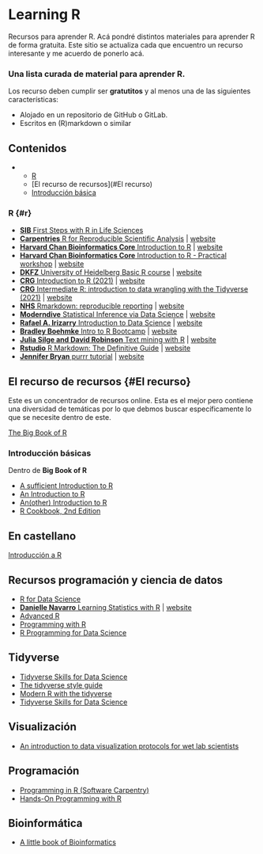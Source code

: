 # Learning R

Recursos para aprender R. Acá pondré distintos materiales para aprender R de forma gratuita. Este sitio se actualiza cada que encuentro un recurso interesante y me acuerdo de ponerlo acá.

### Una lista curada de material para aprender R.

Los recurso deben cumplir ser **gratutitos** y al menos una  de las siguientes características:

-   Alojado en un repositorio de GitHub o GitLab.
-   Escritos en (R)markdown o similar

<!-- START doctoc generated TOC please keep comment here to allow auto update -->

<!-- DON'T EDIT THIS SECTION, INSTEAD RE-RUN doctoc TO UPDATE -->

## Contenidos

-   
    -   [R](#r)
    -   [El recurso de recursos](#El recurso)
    -   [Introducción básica](#Básicas)
<!-- END doctoc generated TOC please keep comment here to allow auto update -->

### R {#r}

-   [**SIB** First Steps with R in Life Sciences](https://github.com/sib-swiss/first-steps-with-R-training)
-   [**Carpentries** R for Reproducible Scientific Analysis](https://github.com/swcarpentry/r-novice-gapminder) \| [website](https://swcarpentry.github.io/r-novice-gapminder/)
-   [**Harvard Chan Bioinformatics Core** Introduction to R](https://github.com/hbctraining/Intro-to-R-flipped) \| [website](https://hbctraining.github.io/Intro-to-R-flipped/schedules/links-to-lessons.html)
-   [**Harvard Chan Bioinformatics Core** Introduction to R - Practical workshop](https://github.com/hbctraining/Training-modules) \| [website](https://hbctraining.github.io/Training-modules/IntroR_practical_online_resource/)
-   [**DKFZ** University of Heidelberg Basic R course](https://github.com/CompEpigen/BasicR/) \| [website](https://compepigen.github.io/BasicR/)
-   [**CRG** Introduction to R (2021)](https://github.com/biocorecrg/CRG_RIntroduction_2021/) \| [website](https://biocorecrg.github.io/CRG_RIntroduction_2021/)
-   [**CRG** Intermediate R: introduction to data wrangling with the Tidyverse (2021)](https://github.com/biocorecrg/CRG_R_tidyverse_2021/) \| [website](https://biocorecrg.github.io/CRG_R_tidyverse_2021/)
-   [**NHS** Rmarkdown: reproducible reporting](https://github.com/jthomasmock/rmd-nhs) \| [website](https://jthomasmock.github.io/rmd-nhs)
-   [**Moderndive** Statistical Inference via Data Science](https://github.com/moderndive/ModernDive_book) \| [website](https://moderndive.com/)
-   [**Rafael A. Irizarry** Introduction to Data Science](https://github.com/rafalab/dsbook) \| [website](https://rafalab.github.io/dsbook/)
-   [**Bradley Boehmke** Intro to R Bootcamp](https://github.com/bradleyboehmke/Intro-to-R-Bootcamp) \| [website](http://uc-r.github.io/r_bootcamp)
-   [**Julia Silge and David Robinson** Text mining with R](https://github.com/dgrtwo/tidy-text-mining) \| [website](https://www.tidytextmining.com/)
-   [**Rstudio** R Markdown: The Definitive Guide](https://github.com/rstudio/rmarkdown-book) \| [website](https://bookdown.org/yihui/rmarkdown)
-   [**Jennifer Bryan** purrr tutorial](https://github.com/jennybc/purrr-tutorial) \| [website](https://jennybc.github.io/purrr-tutorial/)

<!-- -->

## El **recurso** de recursos {#El recurso}

Este es un concentrador de recursos online. Esta es el mejor  pero contiene una diversidad de temáticas por lo que debmos buscar específicamente lo que se necesite dentro de este.

[The Big Book of R](https://www.bigbookofr.com)

### Introducción básicas

Dentro de **Big Book of R**

-   [A sufficient Introduction to R](https://dereksonderegger.github.io/570L/)
-   [An Introduction to R](https://intro2r.com)
-   [An(other) Introduction to R](https://bookdown.org/f_lennert/introduction-to-r/)
-   [R Cookbook, 2nd Edition](https://rc2e.com/index.html)

## En castellano

[Introducción a R](https://r-coder.com/introduccion-r/)

## Recursos programación y ciencia de datos

-   [R for Data Science](https://r4ds.had.co.nz)
-   [**Danielle Navarro** Learning Statistics with R](https://github.com/djnavarro/rbook) \| [website](https://learningstatisticswithr.com/book/)
-   [Advanced R](https://adv-r.had.co.nz)
-   [Programming with R](https://swcarpentry.github.io/r-novice-inflammation/)
-   [R Programming for Data Science](https://bookdown.org/rdpeng/rprogdatascience/)

## Tidyverse

-   [Tidyverse Skills for Data Science](https://rc2e.com/index.html)
-   [The tidyverse style guide](https://style.tidyverse.org)
-   [Modern R with the tidyverse](https://b-rodrigues.github.io/modern_R/)
-   [Tidyverse Skills for Data Science](https://jhudatascience.org/tidyversecourse/)

## Visualización

- [An introduction to data visualization protocols for wet lab scientists](https://joachimgoedhart.github.io/DataViz-protocols/)

## Programación

-   [Programming in R (Software Carpentry)](https://swcarpentry.github.io/r-novice-inflammation/)
-   [Hands-On Programming with R](https://rstudio-education.github.io/hopr/)

## Bioinformática

- [A little book of Bioinformatics](https://a-little-book-of-r-for-bioinformatics.readthedocs.io/en/latest/index.html)
